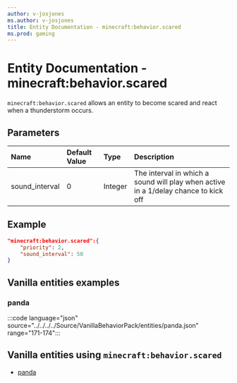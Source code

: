```yaml
---
author: v-josjones
ms.author: v-josjones
title: Entity Documentation - minecraft:behavior.scared
ms.prod: gaming
---
```


# Entity Documentation - minecraft:behavior.scared

`minecraft:behavior.scared` allows an entity to become scared and react when a thunderstorm occurs.

## Parameters

|Name |Default Value  |Type  |Description  |
|:----------|:----------|:----------|:----------|
|sound_interval| 0| Integer| The interval in which a sound will play when active in a 1/delay chance to kick off |

## Example

```json
"minecraft:behavior.scared":{
    "priority": 2,
    "sound_interval": 50
}
```

## Vanilla entities examples

### panda

:::code language="json" source="../../../../Source/VanillaBehaviorPack/entities/panda.json" range="171-174":::

## Vanilla entities using `minecraft:behavior.scared`

- [panda](../../../../Source/VanillaBehaviorPack_Snippets/entities/panda.md)
